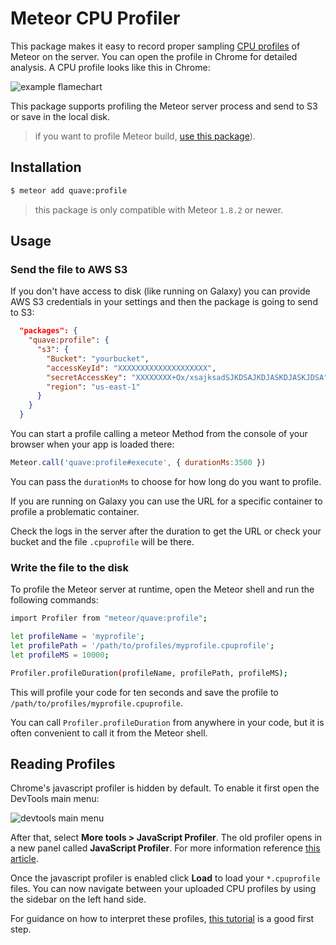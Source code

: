 # Meteor CPU Profiler

This package makes it easy to record proper sampling [CPU profiles](https://github.com/node-inspector/v8-profiler) of Meteor on the server. You can open the profile in Chrome for detailed analysis. A CPU profile looks like this in Chrome:

![example flamechart](https://user-images.githubusercontent.com/247408/60747657-a0bae300-9f3b-11e9-8dc3-b615a2611aca.png)

This package supports profiling the Meteor server process and send to S3 or save in the local disk.

> if you want to profile Meteor build, [use this package](https://github.com/qualialabs/profile)).

## Installation

```sh
$ meteor add quave:profile
```

> this package is only compatible with Meteor `1.8.2` or newer.

## Usage

### Send the file to AWS S3

If you don't have access to disk (like running on Galaxy) you can provide AWS S3 credentials in your settings and then the package is going to send to S3:
```json
  "packages": {
    "quave:profile": {
      "s3": {
        "Bucket": "yourbucket",
        "accessKeyId": "XXXXXXXXXXXXXXXXXXXX",
        "secretAccessKey": "XXXXXXXX+Ox/xsajksadSJKDSAJKDJASKDJASKJDSA",
        "region": "us-east-1"
      }
    }
  }
```

You can start a profile calling a meteor Method from the console of your browser when your app is loaded there:
```js
Meteor.call('quave:profile#execute', { durationMs:3500 })
```
You can pass the `durationMs` to choose for how long do you want to profile.

If you are running on Galaxy you can use the URL for a specific container to profile a problematic container.

Check the logs in the server after the duration to get the URL or check your bucket and the file `.cpuprofile` will be there.

### Write the file to the disk

To profile the Meteor server at runtime, open the Meteor shell and run the following commands:

```sh
import Profiler from "meteor/quave:profile";

let profileName = 'myprofile';
let profilePath = '/path/to/profiles/myprofile.cpuprofile';
let profileMS = 10000;

Profiler.profileDuration(profileName, profilePath, profileMS);
```

This will profile your code for ten seconds and save the profile to `/path/to/profiles/myprofile.cpuprofile`.

You can call `Profiler.profileDuration` from anywhere in your code, but it is often convenient to call it from the Meteor shell.

## Reading Profiles

Chrome's javascript profiler is hidden by default. To enable it first open the DevTools main menu:

![devtools main menu](https://developers.google.com/web/tools/chrome-devtools/images/main-menu.svg)

After that, select **More tools > JavaScript Profiler**. The old profiler opens in a new panel called **JavaScript Profiler**. For more information reference [this article](https://developers.google.com/web/updates/2016/12/devtools-javascript-cpu-profile-migration#old).

Once the javascript profiler is enabled click **Load** to load your `*.cpuprofile` files. You can now navigate between your uploaded CPU profiles by using the sidebar on the left hand side.

For guidance on how to interpret these profiles, [this tutorial](https://developers.google.com/web/tools/chrome-devtools/rendering-tools/js-execution) is a good first step.
